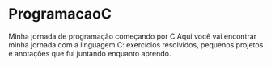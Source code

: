 # ProgramacaoC
Minha jornada de programação começando por C
Aqui você vai encontrar minha jornada com a linguagem C: exercícios resolvidos, pequenos projetos e anotações que fui juntando enquanto aprendo.
